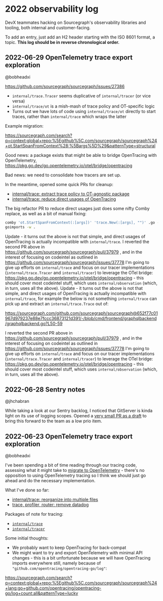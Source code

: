# 2022 observability log

DevX teammates hacking on Sourcegraph's observability libraries and tooling, both internal and customer-facing.

To add an entry, just add an H2 header starting with the ISO 8601 format, a topic.
**This log should be in reverse chronological order.**

## 2022-06-29 OpenTelemetry trace export exploration

@bobheadxi

https://github.com/sourcegraph/sourcegraph/issues/27386

- `internal/trace.Tracer` seems duplicative of `internal/tracer` (or vice versa)
- `internal/trace/ot` is a mish-mash of trace policy and OT-specific logic
- Turns out we have lots of code using `internal/trace/ot` directly to start traces, rather than `internal/trace` which wraps the latter

Example migration:

https://sourcegraph.com/search?q=context:global+repo:%5Egithub%5C.com/sourcegraph/sourcegraph%24+ot.StartSpanFromContext%28:%5Bargs%5D%29&patternType=structural

Good news: a package exists that might be able to bridge OpenTracing with OpenTelemetry, https://pkg.go.dev/go.opentelemetry.io/otel/bridge/opentracing

Bad news: we need to consolidate how tracers are set up.

In the meantime, opened some quick PRs for cleanup:

- [internal/trace: extract trace policy to OT-agnostic package](https://github.com/sourcegraph/sourcegraph/pull/37962)
- [internal/trace: reduce direct usages of OpenTracing](https://github.com/sourcegraph/sourcegraph/pull/37963)

The big refactor PR to reduce direct usages just does some nifty Comby replace, as well as a bit of manual fixing:

```sh
comby 'ot.StartSpanFromContext(:[args])' 'trace.New(:[args], "")' .go -in-place
goimports -w .
```

Update - it turns out the above is not that simple, and direct usages of OpenTracing is actually incompatible with `internal/trace`. I reverted the second PR above in https://github.com/sourcegraph/sourcegraph/pull/37979 , and in the interest of focusing on codeintel as outlined in https://github.com/sourcegraph/sourcegraph/issues/37778 I'm going to give up efforts on `internal/trace` and focus on our tracer implementations (`internal/trace.Tracer` and `internal/tracer`) to leverage the OTel bridge: https://pkg.go.dev/go.opentelemetry.io/otel/bridge/opentracing - this should cover most codeintel stuff, which uses `internal/observation` (which, in turn, uses all the above).
Update - it turns out the above is not that simple, and direct usages of OpenTracing is actually incompatible with `internal/trace`, for example the below is not something `internal/trace` can pick up and extract an `internal/trace.Trace` out of:

https://sourcegraph.com/github.com/sourcegraph/sourcegraph@652f77c01967d979237e88e7fccc36873121d391/-/blob/cmd/frontend/graphqlbackend/graphqlbackend.go?L50-59

I reverted the second PR above in https://github.com/sourcegraph/sourcegraph/pull/37979 , and in the interest of focusing on codeintel as outlined in https://github.com/sourcegraph/sourcegraph/issues/37778 I'm going to give up efforts on `internal/trace` and focus on our tracer implementations (`internal/trace.Tracer` and `internal/tracer`) to leverage the OTel bridge: https://pkg.go.dev/go.opentelemetry.io/otel/bridge/opentracing - this should cover most codeintel stuff, which uses `internal/observation` (which, in turn, uses all the above).

## 2022-06-28 Sentry notes

@jhchabran

While taking a look at our Sentry backlog, I noticed that GitServer is kinda light on its use of logging scopes. Opened a [very small PR as a draft](https://github.com/sourcegraph/sourcegraph/pull/37830) to bring this forward to the team as a low prio item. 

## 2022-06-23 OpenTelemetry trace export exploration

@bobheadxi

I've been spending a bit of time reading through our tracing code, assessing what it might take to [migrate to OpenTelemetry](https://github.com/sourcegraph/sourcegraph/issues/27386) - there's no opposition to using OpenTelemetry tracing so I think we should just go ahead and do the necessary implementation.

What I've done so far:

- [internal/trace: reorganize into multiple files](https://github.com/sourcegraph/sourcegraph/pull/37587)
- [trace, profiler, router: remove datadog](https://github.com/sourcegraph/sourcegraph/pull/37654)

Packages of note for tracing:

- [`internal/trace`](https://sourcegraph.com/github.com/sourcegraph/sourcegraph/-/tree/internal/trace)
- [`internal/tracer`](https://sourcegraph.com/github.com/sourcegraph/sourcegraph/-/tree/internal/tracer)

Some initial thoughts:

- We probably want to keep OpenTracing for back-compat
- We might want to try and export OpenTelemetry with minimal API changes - this is a bit unfortunate because we will have OpenTracing imports everywhere still, namely because of `"github.com/opentracing/opentracing-go/log"`:

https://sourcegraph.com/search?q=context:global+repo:%5Egithub%5C.com/sourcegraph/sourcegraph%24+lang:go+github.com/opentracing/opentracing-go/log+count:all&patternType=lucky

